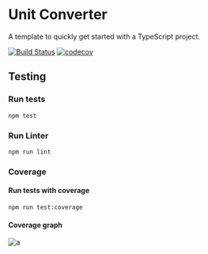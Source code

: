 # Unit Converter

A template to quickly get started with a TypeScript project.

[![Build Status](https://travis-ci.org/baspeeters/unit-converter.svg?branch=master)](https://travis-ci.org/baspeeters/unit-converter)  [![codecov](https://codecov.io/gh/baspeeters/unit-converter/branch/master/graph/badge.svg)](https://codecov.io/gh/baspeeters/unit-converter)

## Testing

### Run tests
```
npm test
```

### Run Linter
```
npm run lint
```

### Coverage

#### Run tests with coverage
```
npm run test:coverage
```

#### Coverage graph
![a](https://codecov.io/gh/baspeeters/unit-converter/branch/master/graphs/sunburst.svg)

